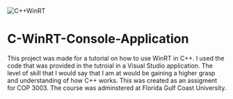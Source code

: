 ![C++WinRT](https://user-images.githubusercontent.com/77405050/133322398-94e45c3f-5933-4427-a100-ad4d6eb200da.PNG)
# C-WinRT-Console-Application

This project was made for a tutorial on how to use WinRT in C++. I used the code that was provided in the tutroial in a Visual Studio application. The level of skill that I would say that I am at would be gaining a higher grasp and understanding of how C++ works. This was created as an assigment for COP 3003. The course was adminstered at Florida Gulf Coast University.  
